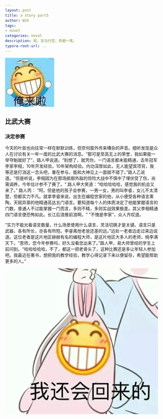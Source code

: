```yaml
---
layout: post
title: a story part5
author: Wzh
tags:
- novel
categories: novel
description: 呃，天马行空，供君一笑。
typora-root-url: ..
---
```


![25](/assets/blog_res/25.jpg)

## 比武大赛

### 决定参赛

​    今天的叶辰也向往常一样在默默训练，但奈何窗外传来嘈杂的声音。细听发现是众人在讨论有关一年一度的比武大赛的消息。“那可是至高无上的荣誉，我如果能一举夺魁就好了”，路人甲说道。“别想了，就凭你，一门语言都未能精通，去年冠军李家李相，10年开发经验，10年架构经验。内功深厚如此，无人能望其项背，我等还是打消这一念头吧，重在参与，能和大神见上一面就不错了。”路人乙说道。“但是听说，李相因为在那场抵御外敌的惊险大战中不慎中了埋伏受了伤，尚需调养，今年估计参不了赛了。“ 路人甲大笑道：“哈哈哈哈哈，感觉我的机会又来了。” 路人丙： ”呵。但是他的孩子会参赛，一男一女，男的叫李睿，女儿不太清楚，但都实力不凡。就拿李睿来说，出生在编程世家的他，从小便受各种语言熏陶，天赋异禀的他精通高达五门语言。要知道每个人的体质决定了他能掌握语言的门数，普通人不过能掌握一门而言，多则不精，多则实战效果极差。其父李相精通四门语言便恐怖如此。长江后浪推前浪啊。“ “不愧是李家”，众人齐叹道。

​    “实力不能光看语言数量，什么场景使用什么语言，灵活切换才是关键。语言只是武器，各有所长，亦各有所短。李睿离他老爸还差的远。”远处一老者边走过来边说道。这位老者是这片地区赫赫有名的编程大师，是这片地区大多人的老师，桃李满天下。“恩师，您今年参赛吗，好久没看您出来了。”路人甲，易大师曾经的学生上前问到。“哈哈哈哈哈，不了，都这一把老骨头了，这种比赛还是多让年轻人参加吧。我最近在著书，想把我的教学经验，教学心得记录下来以便留存，希望能帮助更多的人。”

![26](/assets/blog_res/26.jpg)

